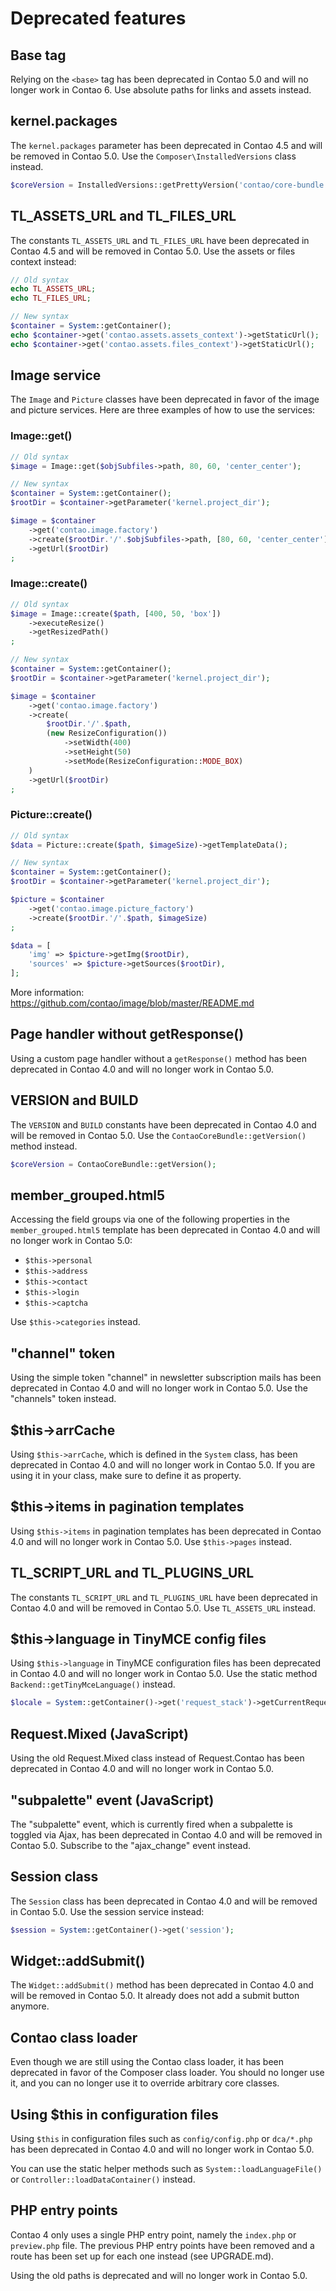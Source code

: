 # Deprecated features

## Base tag

Relying on the `<base>` tag has been deprecated in Contao 5.0 and will no longer work in Contao 6. Use absolute paths
for links and assets instead.

## kernel.packages

The `kernel.packages` parameter has been deprecated in Contao 4.5 and will be removed in Contao 5.0. Use the
`Composer\InstalledVersions` class instead.

```php
$coreVersion = InstalledVersions::getPrettyVersion('contao/core-bundle');
```

## TL_ASSETS_URL and TL_FILES_URL

The constants `TL_ASSETS_URL` and `TL_FILES_URL` have been deprecated in Contao 4.5 and will be removed in Contao 5.0.
Use the assets or files context instead:

```php
// Old syntax
echo TL_ASSETS_URL;
echo TL_FILES_URL;

// New syntax
$container = System::getContainer();
echo $container->get('contao.assets.assets_context')->getStaticUrl();
echo $container->get('contao.assets.files_context')->getStaticUrl();
```

## Image service

The `Image` and `Picture` classes have been deprecated in favor of the image and picture services. Here are three
examples of how to use the services:

### Image::get()

```php
// Old syntax
$image = Image::get($objSubfiles->path, 80, 60, 'center_center');

// New syntax
$container = System::getContainer();
$rootDir = $container->getParameter('kernel.project_dir');

$image = $container
    ->get('contao.image.factory')
    ->create($rootDir.'/'.$objSubfiles->path, [80, 60, 'center_center'])
    ->getUrl($rootDir)
;
```

### Image::create()

```php
// Old syntax
$image = Image::create($path, [400, 50, 'box'])
    ->executeResize()
    ->getResizedPath()
;

// New syntax
$container = System::getContainer();
$rootDir = $container->getParameter('kernel.project_dir');

$image = $container
    ->get('contao.image.factory')
    ->create(
        $rootDir.'/'.$path,
        (new ResizeConfiguration())
            ->setWidth(400)
            ->setHeight(50)
            ->setMode(ResizeConfiguration::MODE_BOX)
    )
    ->getUrl($rootDir)
;
```

### Picture::create()

```php
// Old syntax
$data = Picture::create($path, $imageSize)->getTemplateData();

// New syntax
$container = System::getContainer();
$rootDir = $container->getParameter('kernel.project_dir');

$picture = $container
    ->get('contao.image.picture_factory')
    ->create($rootDir.'/'.$path, $imageSize)
;

$data = [
    'img' => $picture->getImg($rootDir),
    'sources' => $picture->getSources($rootDir),
];
```

More information: https://github.com/contao/image/blob/master/README.md

## Page handler without getResponse()

Using a custom page handler without a `getResponse()` method has been deprecated in Contao 4.0 and will no longer work
in Contao 5.0.

## VERSION and BUILD

The `VERSION` and `BUILD` constants have been deprecated in Contao 4.0 and will be removed in Contao 5.0. Use the
`ContaoCoreBundle::getVersion()` method instead.

```php
$coreVersion = ContaoCoreBundle::getVersion();
```

## member_grouped.html5

Accessing the field groups via one of the following properties in the `member_grouped.html5` template has been
deprecated in Contao 4.0 and will no longer work in Contao 5.0:

 * `$this->personal`
 * `$this->address`
 * `$this->contact`
 * `$this->login`
 * `$this->captcha`

Use `$this->categories` instead.

## "channel" token

Using the simple token "channel" in newsletter subscription mails has been deprecated in Contao 4.0 and will no longer
work in Contao 5.0. Use the "channels" token instead.

## $this->arrCache

Using `$this->arrCache`, which is defined in the `System` class, has been deprecated in Contao 4.0 and will no longer
work in Contao 5.0. If you are using it in your class, make sure to define it as property.

## $this->items in pagination templates

Using `$this->items` in pagination templates has been deprecated in Contao 4.0 and will no longer work in Contao 5.0.
Use `$this->pages` instead.

## TL_SCRIPT_URL and TL_PLUGINS_URL

The constants `TL_SCRIPT_URL` and `TL_PLUGINS_URL` have been deprecated in Contao 4.0 and will be removed in Contao 5.0.
Use `TL_ASSETS_URL` instead.

## $this->language in TinyMCE config files

Using `$this->language` in TinyMCE configuration files has been deprecated in Contao 4.0 and will no longer work in
Contao 5.0. Use the static method `Backend::getTinyMceLanguage()` instead.

```php
$locale = System::getContainer()->get('request_stack')->getCurrentRequest()->getLocale();
```

## Request.Mixed (JavaScript)

Using the old Request.Mixed class instead of Request.Contao has been deprecated in Contao 4.0 and will no longer work in
Contao 5.0.

## "subpalette" event (JavaScript)

The "subpalette" event, which is currently fired when a subpalette is toggled via Ajax, has been deprecated in Contao
4.0 and will be removed in Contao 5.0. Subscribe to the "ajax_change" event instead.

## Session class

The `Session` class has been deprecated in Contao 4.0 and will be removed in Contao 5.0. Use the session service
instead:

```php
$session = System::getContainer()->get('session');
```

## Widget::addSubmit()

The `Widget::addSubmit()` method has been deprecated in Contao 4.0 and will be removed in Contao 5.0. It already does
not add a submit button anymore.

## Contao class loader

Even though we are still using the Contao class loader, it has been deprecated in favor of the Composer class loader.
You should no longer use it, and you can no longer use it to override arbitrary core classes.

## Using $this in configuration files

Using `$this` in configuration files such as `config/config.php` or `dca/*.php` has been deprecated in Contao 4.0 and
will no longer work in Contao 5.0.

You can use the static helper methods such as `System::loadLanguageFile()` or `Controller::loadDataContainer()` instead.

## PHP entry points

Contao 4 only uses a single PHP entry point, namely the `index.php` or `preview.php` file. The previous PHP entry points
have been removed and a route has been set up for each one instead (see UPGRADE.md).

Using the old paths is deprecated and will no longer work in Contao 5.0.
